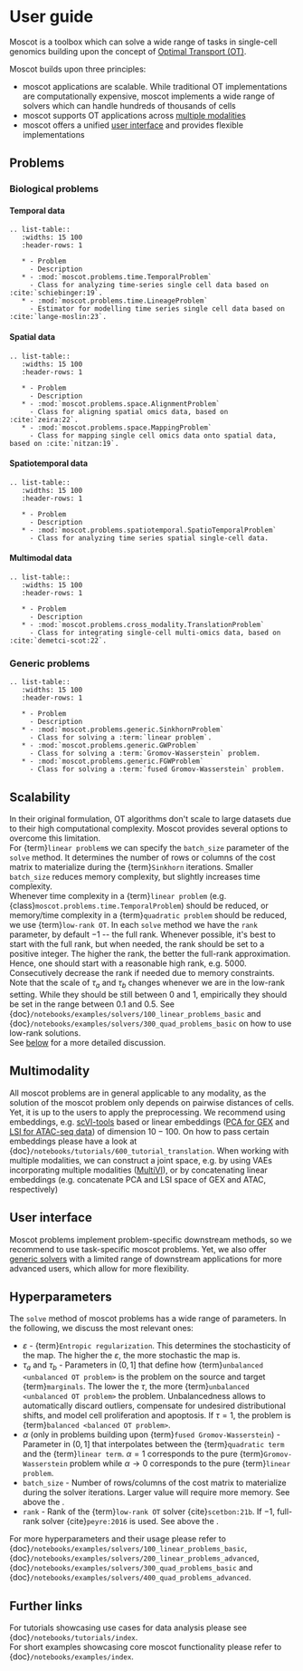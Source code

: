 # User guide

Moscot is a toolbox which can solve a wide range of tasks in single-cell genomics building upon the concept of [Optimal Transport (OT)](<https://en.wikipedia.org/wiki/Transportation_theory_(mathematics)>).

Moscot builds upon three principles:

- moscot applications are scalable. While traditional OT implementations are computationally expensive, moscot implements a wide range of solvers which can handle hundreds of thousands of cells
- moscot supports OT applications across [multiple modalities](#multimodality)
- moscot offers a unified [user interface](#user-interface) and provides flexible implementations

## Problems

### Biological problems

#### Temporal data

```{eval-rst}
.. list-table::
   :widths: 15 100
   :header-rows: 1

   * - Problem
     - Description
   * - :mod:`moscot.problems.time.TemporalProblem`
     - Class for analyzing time-series single cell data based on :cite:`schiebinger:19`.
   * - :mod:`moscot.problems.time.LineageProblem`
     - Estimator for modelling time series single cell data based on :cite:`lange-moslin:23`.
```

#### Spatial data

```{eval-rst}
.. list-table::
   :widths: 15 100
   :header-rows: 1

   * - Problem
     - Description
   * - :mod:`moscot.problems.space.AlignmentProblem`
     - Class for aligning spatial omics data, based on :cite:`zeira:22`.
   * - :mod:`moscot.problems.space.MappingProblem`
     - Class for mapping single cell omics data onto spatial data, based on :cite:`nitzan:19`.
```

#### Spatiotemporal data

```{eval-rst}
.. list-table::
   :widths: 15 100
   :header-rows: 1

   * - Problem
     - Description
   * - :mod:`moscot.problems.spatiotemporal.SpatioTemporalProblem`
     - Class for analyzing time series spatial single-cell data.
```

#### Multimodal data

```{eval-rst}
.. list-table::
   :widths: 15 100
   :header-rows: 1

   * - Problem
     - Description
   * - :mod:`moscot.problems.cross_modality.TranslationProblem`
     - Class for integrating single-cell multi-omics data, based on :cite:`demetci-scot:22`.
```

### Generic problems

```{eval-rst}
.. list-table::
   :widths: 15 100
   :header-rows: 1

   * - Problem
     - Description
   * - :mod:`moscot.problems.generic.SinkhornProblem`
     - Class for solving a :term:`linear problem`.
   * - :mod:`moscot.problems.generic.GWProblem`
     - Class for solving a :term:`Gromov-Wasserstein` problem.
   * - :mod:`moscot.problems.generic.FGWProblem`
     - Class for solving a :term:`fused Gromov-Wasserstein` problem.
```

## Scalability

In their original formulation, OT algorithms don't scale to large datasets due to their high computational complexity. Moscot provides several options to overcome this limitation.  
For {term}`linear problem`s we can specify the `batch_size` parameter of the `solve` method. It determines the number of rows or columns of the cost matrix to materialize during the {term}`Sinkhorn` iterations. Smaller `batch_size` reduces memory complexity, but slightly increases time complexity.  
Whenever time complexity in a {term}`linear problem` (e.g. {class}`moscot.problems.time.TemporalProblem`) should be reduced, or memory/time complexity in a {term}`quadratic problem` should be reduced, we use {term}`low-rank OT`.
In each `solve` method we have the `rank` parameter, by default $-1$ -- the full rank.
Whenever possible, it's best to start with the full rank, but when needed, the rank should be set to a positive integer. The higher the rank, the better the full-rank approximation. Hence, one should start with a reasonable high rank, e.g. $5000$. Consecutively decrease the rank if needed due to memory constraints. Note that the scale of $\tau_a$ and $\tau_b$ changes whenever we are in the low-rank setting. While they should be still between $0$ and $1$, empirically they should be set in the range between $0.1$ and $0.5$. See {doc}`/notebooks/examples/solvers/100_linear_problems_basic` and {doc}`/notebooks/examples/solvers/300_quad_problems_basic` on how to use low-rank solutions.  
See [below](#hyperparameters) for a more detailed discussion.

## Multimodality

All moscot problems are in general applicable to any modality, as the solution of the moscot problem only depends on pairwise distances of cells. Yet, it is up to the users to apply the preprocessing. We recommend using embeddings, e.g. [scVI-tools](https://docs.scvi-tools.org/en/stable/index.html) based or linear embeddings ([PCA for GEX](https://muon-tutorials.readthedocs.io/en/latest/single-cell-rna-atac/pbmc10k/1-Gene-Expression-Processing.html) and [LSI for ATAC-seq data](https://muon-tutorials.readthedocs.io/en/latest/single-cell-rna-atac/pbmc10k/2-Chromatin-Accessibility-Processing.html)) of dimension $10-100$. On how to pass certain embeddings please have a look at {doc}`/notebooks/tutorials/600_tutorial_translation`.
When working with multiple modalities, we can construct a joint space, e.g. by using VAEs incorporating multiple modalities ([MultiVI](https://docs.scvi-tools.org/en/stable/user_guide/models/multivi.html)), or by concatenating linear embeddings (e.g. concatenate PCA and LSI space of GEX and ATAC, respectively)

## User interface

Moscot problems implement problem-specific downstream methods, so we recommend to use task-specific moscot problems. Yet, we also offer [generic solvers](#generic-problems) with a limited range of downstream applications for more advanced users, which allow for more flexibility.

## Hyperparameters

The `solve` method of moscot problems has a wide range of parameters. In the following, we discuss the most relevant ones:

- $\varepsilon$ - {term}`Entropic regularization`. This determines the stochasticity of the map. The higher the $\varepsilon$, the more stochastic the map is.
- $\tau_a$ and $\tau_b$ - Parameters in $(0, 1]$ that define how {term}`unbalanced <unbalanced OT problem>` is the problem on the source and target {term}`marginals`. The lower the $\tau$, the more {term}`unbalanced <unbalanced OT problem>` the problem. Unbalancedness allows to automatically discard outliers, compensate for undesired distributional shifts, and model cell proliferation and apoptosis. If $\tau = 1$, the problem is {term}`balanced <balanced OT problem>`.
- $\alpha$ (only in problems building upon {term}`fused Gromov-Wasserstein`) - Parameter in $(0, 1]$ that interpolates between the {term}`quadratic term` and the {term}`linear term`. $\alpha = 1$ corresponds to the pure {term}`Gromov-Wasserstein` problem while $\alpha \to 0$ corresponds to the pure {term}`linear problem`.
- `batch_size` - Number of rows/columns of the cost matrix to materialize during the solver iterations. Larger value will require more memory. See above the [](#scalability).
- `rank` - Rank of the {term}`low-rank OT` solver {cite}`scetbon:21b`. If $-1$, full-rank solver {cite}`peyre:2016` is used. See above the [](#scalability).

For more hyperparameters and their usage please refer to {doc}`/notebooks/examples/solvers/100_linear_problems_basic`, {doc}`/notebooks/examples/solvers/200_linear_problems_advanced`, {doc}`/notebooks/examples/solvers/300_quad_problems_basic` and {doc}`/notebooks/examples/solvers/400_quad_problems_advanced`.

## Further links

For tutorials showcasing use cases for data analysis please see {doc}`/notebooks/tutorials/index`.  
For short examples showcasing core moscot functionality please refer to {doc}`/notebooks/examples/index`.
